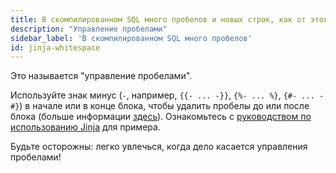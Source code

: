 ```yaml
---
title: В скомпилированном SQL много пробелов и новых строк, как от этого избавиться?
description: "Управление пробелами"
sidebar_label: 'В скомпилированном SQL много пробелов'
id: jinja-whitespace
---
```


Это называется "управление пробелами".

Используйте знак минус (`-`, например, `{{- ... -}}`, `{%- ... %}`, `{#- ... -#}`) в начале или в конце блока, чтобы удалить пробелы до или после блока (больше информации [здесь](https://jinja.palletsprojects.com/page/templates/#whitespace-control)). Ознакомьтесь с [руководством по использованию Jinja](/guides/using-jinja#use-whitespace-control-to-tidy-up-compiled-code) для примера.

Будьте осторожны: легко увлечься, когда дело касается управления пробелами!